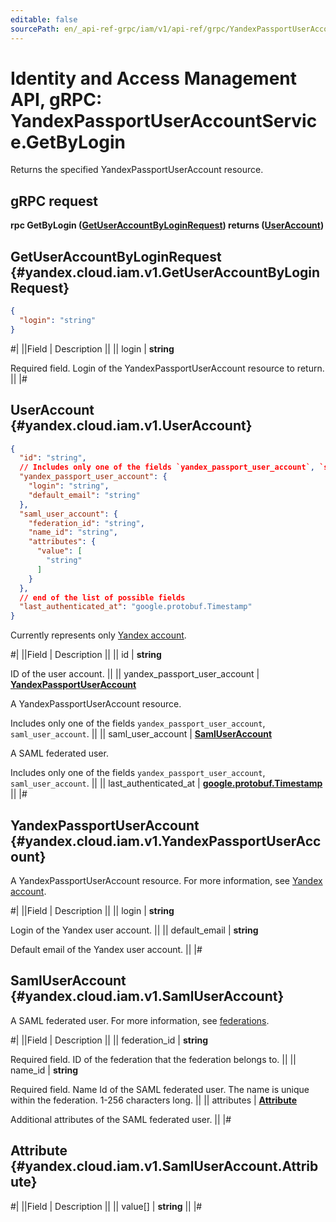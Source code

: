 ```yaml
---
editable: false
sourcePath: en/_api-ref-grpc/iam/v1/api-ref/grpc/YandexPassportUserAccount/getByLogin.md
---
```


# Identity and Access Management API, gRPC: YandexPassportUserAccountService.GetByLogin

Returns the specified YandexPassportUserAccount resource.

## gRPC request

**rpc GetByLogin ([GetUserAccountByLoginRequest](#yandex.cloud.iam.v1.GetUserAccountByLoginRequest)) returns ([UserAccount](#yandex.cloud.iam.v1.UserAccount))**

## GetUserAccountByLoginRequest {#yandex.cloud.iam.v1.GetUserAccountByLoginRequest}

```json
{
  "login": "string"
}
```

#|
||Field | Description ||
|| login | **string**

Required field. Login of the YandexPassportUserAccount resource to return. ||
|#

## UserAccount {#yandex.cloud.iam.v1.UserAccount}

```json
{
  "id": "string",
  // Includes only one of the fields `yandex_passport_user_account`, `saml_user_account`
  "yandex_passport_user_account": {
    "login": "string",
    "default_email": "string"
  },
  "saml_user_account": {
    "federation_id": "string",
    "name_id": "string",
    "attributes": {
      "value": [
        "string"
      ]
    }
  },
  // end of the list of possible fields
  "last_authenticated_at": "google.protobuf.Timestamp"
}
```

Currently represents only [Yandex account](/docs/iam/concepts/users/accounts#passport).

#|
||Field | Description ||
|| id | **string**

ID of the user account. ||
|| yandex_passport_user_account | **[YandexPassportUserAccount](#yandex.cloud.iam.v1.YandexPassportUserAccount)**

A YandexPassportUserAccount resource.

Includes only one of the fields `yandex_passport_user_account`, `saml_user_account`. ||
|| saml_user_account | **[SamlUserAccount](#yandex.cloud.iam.v1.SamlUserAccount)**

A SAML federated user.

Includes only one of the fields `yandex_passport_user_account`, `saml_user_account`. ||
|| last_authenticated_at | **[google.protobuf.Timestamp](https://developers.google.com/protocol-buffers/docs/reference/google.protobuf#timestamp)** ||
|#

## YandexPassportUserAccount {#yandex.cloud.iam.v1.YandexPassportUserAccount}

A YandexPassportUserAccount resource.
For more information, see [Yandex account](/docs/iam/concepts/users/accounts#passport).

#|
||Field | Description ||
|| login | **string**

Login of the Yandex user account. ||
|| default_email | **string**

Default email of the Yandex user account. ||
|#

## SamlUserAccount {#yandex.cloud.iam.v1.SamlUserAccount}

A SAML federated user.
For more information, see [federations](/docs/iam/concepts/federations).

#|
||Field | Description ||
|| federation_id | **string**

Required field. ID of the federation that the federation belongs to. ||
|| name_id | **string**

Required field. Name Id of the SAML federated user.
The name is unique within the federation. 1-256 characters long. ||
|| attributes | **[Attribute](#yandex.cloud.iam.v1.SamlUserAccount.Attribute)**

Additional attributes of the SAML federated user. ||
|#

## Attribute {#yandex.cloud.iam.v1.SamlUserAccount.Attribute}

#|
||Field | Description ||
|| value[] | **string** ||
|#